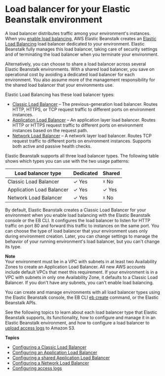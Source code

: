 # Load balancer for your Elastic Beanstalk environment<a name="using-features.managing.elb"></a>

A load balancer distributes traffic among your environment's instances\. When you [enable load balancing](using-features-managing-env-types.md#using-features.managing.changetype), AWS Elastic Beanstalk creates an [Elastic Load Balancing](https://docs.aws.amazon.com/elasticloadbalancing/latest/userguide/) load balancer dedicated to your environment\. Elastic Beanstalk fully manages this load balancer, taking care of security settings and of terminating the load balancer when you terminate your environment\.

Alternatively, you can choose to share a load balancer across several Elastic Beanstalk environments\. With a shared load balancer, you save on operational cost by avoiding a dedicated load balancer for each environment\. You also assume more of the management responsibility for the shared load balancer that your environments use\.

Elastic Load Balancing has these load balancer types:
+ [Classic Load Balancer](https://docs.aws.amazon.com/elasticloadbalancing/latest/classic/) – The previous\-generation load balancer\. Routes HTTP, HTTPS, or TCP request traffic to different ports on environment instances\.
+ [Application Load Balancer](https://docs.aws.amazon.com/elasticloadbalancing/latest/application/) – An application layer load balancer\. Routes HTTP or HTTPS request traffic to different ports on environment instances based on the request path\.
+ [Network Load Balancer](https://docs.aws.amazon.com/elasticloadbalancing/latest/network/) – A network layer load balancer\. Routes TCP request traffic to different ports on environment instances\. Supports both active and passive health checks\.

Elastic Beanstalk supports all three load balancer types\. The following table shows which types you can use with the two usage patterns:


| Load balancer type | Dedicated | Shared | 
| --- | --- | --- | 
|  Classic Load Balancer  |   ✓ Yes  |   ☓ No  | 
|  Application Load Balancer  |   ✓ Yes  |   ✓ Yes  | 
|  Network Load Balancer  |   ✓ Yes  |   ☓ No  | 

By default, Elastic Beanstalk creates a Classic Load Balancer for your environment when you enable load balancing with the Elastic Beanstalk console or the EB CLI\. It configures the load balancer to listen for HTTP traffic on port 80 and forward this traffic to instances on the same port\. You can choose the type of load balancer that your environment uses only during environment creation\. Later, you can change settings to manage the behavior of your running environment's load balancer, but you can't change its type\.

**Note**  
Your environment must be in a VPC with subnets in at least two Availability Zones to create an Application Load Balancer\. All new AWS accounts include default VPCs that meet this requirement\. If your environment is in a VPC with subnets in only one Availability Zone, it defaults to a Classic Load Balancer\. If you don't have any subnets, you can't enable load balancing\.

You can create and manage environments with all load balancer types using the Elastic Beanstalk console, the EB CLI [eb create](eb3-create.md) command, or the Elastic Beanstalk APIs\.

See the following topics to learn about each load balancer type that Elastic Beanstalk supports, its functionality, how to configure and manage it in an Elastic Beanstalk environment, and how to configure a load balancer to [upload access logs](environments-cfg-loadbalancer-accesslogs.md) to Amazon S3\. 

**Topics**
+ [Configuring a Classic Load Balancer](environments-cfg-clb.md)
+ [Configuring an Application Load Balancer](environments-cfg-alb.md)
+ [Configuring a shared Application Load Balancer](environments-cfg-alb-shared.md)
+ [Configuring a Network Load Balancer](environments-cfg-nlb.md)
+ [Configuring access logs](environments-cfg-loadbalancer-accesslogs.md)
